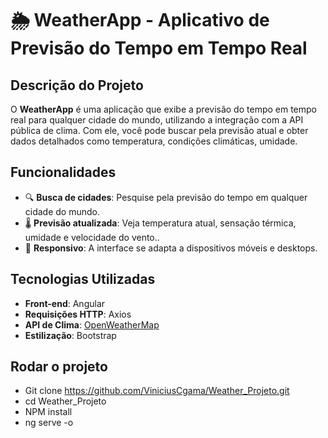 # 🌦 WeatherApp - Aplicativo de Previsão do Tempo em Tempo Real

## Descrição do Projeto
O **WeatherApp** é uma aplicação que exibe a previsão do tempo em tempo real para qualquer cidade do mundo, utilizando a integração com a API pública de clima. Com ele, você pode buscar pela previsão atual e obter dados detalhados como temperatura, condições climáticas, umidade.

## Funcionalidades
- 🔍 **Busca de cidades**: Pesquise pela previsão do tempo em qualquer cidade do mundo.
- 🌡️ **Previsão atualizada**: Veja temperatura atual, sensação térmica, umidade e velocidade do vento..
- 📱 **Responsivo**: A interface se adapta a dispositivos móveis e desktops.

## Tecnologias Utilizadas
- **Front-end**: Angular
- **Requisições HTTP**: Axios
- **API de Clima**: [OpenWeatherMap](https://openweathermap.org/)
- **Estilização**: Bootstrap

## Rodar o projeto
- Git clone https://github.com/ViniciusCgama/Weather_Projeto.git
- cd Weather_Projeto
- NPM install
- ng serve -o
